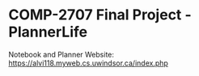 # COMP-2707 Final Project - PlannerLife

Notebook and Planner Website: https://alvi118.myweb.cs.uwindsor.ca/index.php
